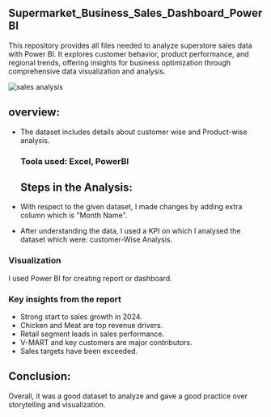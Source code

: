 ## Supermarket_Business_Sales_Dashboard_PowerBI

This repository provides all files needed to analyze superstore sales data with Power BI. It explores customer behavior, product performance, and regional trends, offering insights for business optimization through comprehensive data visualization and analysis.


![sales analysis](https://github.com/user-attachments/assets/8e296a80-0c81-4ff7-9325-56200427e15e)

## overview:

* The dataset includes details about customer wise and Product-wise analysis.
  ### Toola used: Excel, PowerBI

  ## Steps in the Analysis:
* With respect to the given dataset, I made changes by adding extra column which is "Month Name".
* After understanding the data, I used a KPI on which I analysed the dataset which were: customer-Wise Analysis.

### Visualization
I used Power BI for creating report or dashboard.

### Key insights from the report
* Strong start to sales growth in 2024.
* Chicken and Meat are top revenue drivers.
* Retail segment leads in sales performance.
* V-MART and key customers are major contributors.
* Sales targets have been exceeded.

## Conclusion:
Overall, it was a good dataset to analyze and gave a good practice over storytelling and visualization.
